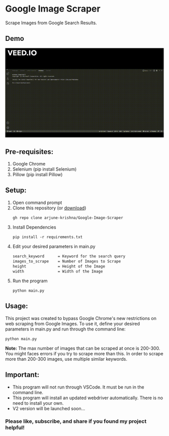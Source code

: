 # Google Image Scraper
Scrape Images from Google Search Results.

## Demo
![](https://github.com/arjune-krishna/Google-Image-Scraper/blob/main/demo.gif)

## Pre-requisites:
1. Google Chrome
1. Selenium (pip install Selenium)
2. Pillow (pip install Pillow)

## Setup:
1. Open command prompt
2. Clone this repository (or [download](https://github.com/arjune-krishna/Google-Image-Scraper.git))
    ```
    gh repo clone arjune-krishna/Google-Image-Scraper
    ```
3. Install Dependencies
    ```
    pip install -r requirements.txt
    ```
4. Edit your desired parameters in main.py
    ```
    search_keyword      = Keyword for the search query
    images_to_scrape    = Number of Images to Scrape
    height              = Height of the Image
    width               = Width of the Image
    ```
5. Run the program
    ```
    python main.py
    ```
    
## Usage:
This project was created to bypass Google Chrome's new restrictions on web scraping from Google Images. 
To use it, define your desired parameters in main.py and run through the command line:
```
python main.py
```
<b>Note:</b> The max number of images that can be scraped at once is 200-300. You might faces errors if you try to scrape more than this. 
In order to scrape more than 200-300 images, use multiple similar keywords.


## Important:
- This program will not run through VSCode. It must be run in the command line. 
- This program will install an updated webdriver automatically. There is no need to install your own.
- V2 version will be launched soon...

### Please like, subscribe, and share if you found my project helpful! 
